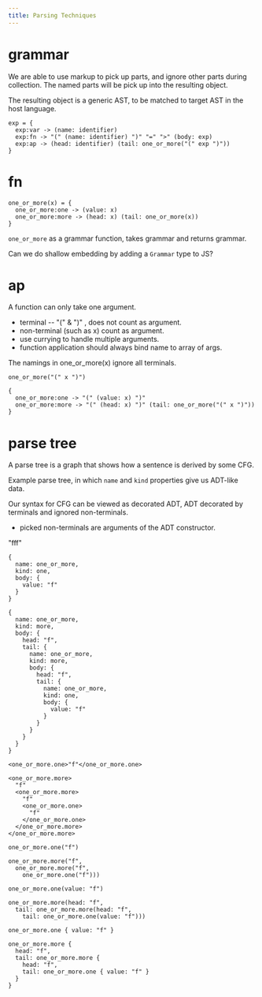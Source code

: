 ```yaml
---
title: Parsing Techniques
---
```


# grammar

We are able to use markup to pick up parts,
and ignore other parts during collection.
The named parts will be pick up into the resulting object.

The resulting object is a generic AST,
to be matched to target AST in the host language.

```
exp = {
  exp:var -> (name: identifier)
  exp:fn -> "(" (name: identifier) ")" "=" ">" (body: exp)
  exp:ap -> (head: identifier) (tail: one_or_more("(" exp ")"))
}
```

# fn

```
one_or_more(x) = {
  one_or_more:one -> (value: x)
  one_or_more:more -> (head: x) (tail: one_or_more(x))
}
```

`one_or_more` as a grammar function, takes grammar and returns grammar.

Can we do shallow embedding by adding a `Grammar` type to JS?

# ap

A function can only take one argument.
- terminal -- "(" & ")" , does not count as argument.
- non-terminal (such as x) count as argument.
- use currying to handle multiple arguments.
- function application should always bind name to array of args.

The namings in one_or_more(x) ignore all terminals.

```
one_or_more("(" x ")")
```

```
{
  one_or_more:one -> "(" (value: x) ")"
  one_or_more:more -> "(" (head: x) ")" (tail: one_or_more("(" x ")"))
}
```

# parse tree

A parse tree is a graph that shows how a sentence is derived by some CFG.

Example parse tree, in which `name` and `kind` properties give us ADT-like data.

Our syntax for CFG can be viewed as decorated ADT,
ADT decorated by terminals and ignored non-terminals.

- picked non-terminals are arguments of the ADT constructor.

"fff"

```
{
  name: one_or_more,
  kind: one,
  body: {
    value: "f"
  }
}

{
  name: one_or_more,
  kind: more,
  body: {
    head: "f",
    tail: {
      name: one_or_more,
      kind: more,
      body: {
        head: "f",
        tail: {
          name: one_or_more,
          kind: one,
          body: {
            value: "f"
          }
        }
      }
    }
  }
}
```

```
<one_or_more.one>"f"</one_or_more.one>

<one_or_more.more>
  "f"
  <one_or_more.more>
    "f"
    <one_or_more.one>
      "f"
    </one_or_more.one>
  </one_or_more.more>
</one_or_more.more>
```

```
one_or_more.one("f")

one_or_more.more("f",
  one_or_more.more("f",
    one_or_more.one("f")))
```

```
one_or_more.one(value: "f")

one_or_more.more(head: "f",
  tail: one_or_more.more(head: "f",
    tail: one_or_more.one(value: "f")))
```

```
one_or_more.one { value: "f" }

one_or_more.more {
  head: "f",
  tail: one_or_more.more {
    head: "f",
    tail: one_or_more.one { value: "f" }
  }
}
```
